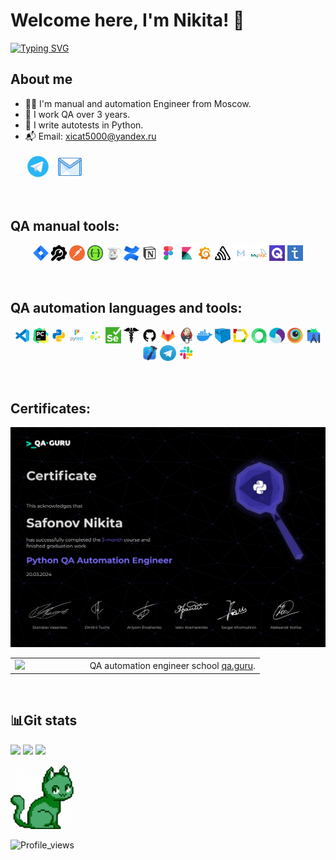 # Welcome here, I'm Nikita! 👋


[![Typing SVG](https://readme-typing-svg.herokuapp.com?font=Fira+Code&pause=1000&color=000000&random=false&width=435&lines=I'm+a+QA+Engineer+)](https://git.io/typing-svg)

## About me
- 👨‍💻 I'm manual and automation Engineer from Moscow.
- 🚀 I work QA over 3 years.
- 🐍 I write autotests in Python.
- 📬 Email: xicat5000@yandex.ru

<p>
  &#8287;&#8287;&#8287;&#8287;&#8287;
  <a href="https://t.me/NXplosive"><img width="40px" alt="Telegram" title="Telegram" src="assets/social_networks/tg.gif"/></a>
 &#8287;  
  <a href="mailto:xicat5000@gmail.com?Subject=Hello%20again"><img width="40px" alt="Write me Email" title="Gmail" src="assets/social_networks/gmail.gif"/></a>
  &#8287;
</p>

&#8287;
## QA manual tools:
<p  align="center">  
  <code><img width="5%" title="Jira" src="assets/qa_manual/jira.png"></code>
  <code><img width="5%" title="Google DevTools" src="assets/qa_manual/devtools_google.jpg"></code>
  <code><img width="5%" title="Postman" src="assets/qa_manual/postman.png"></code>
  <code><img width="5%" title="Swagger UI" src="assets/qa_manual/swagger.jpg"></code>
  <code><img width="5%" title="Charles Proxy" src="assets/qa_manual/charlesproxy.jpg"></code>
  <code><img width="5%" title="Confluence" src="assets/qa_manual/confluence.png"></code>
  <code><img width="5%" title="Notion" src="assets/qa_manual/notion.png"></code>
  <code><img width="5%" title="Figma" src="assets/qa_manual/figma.png"></code>
  <code><img width="5%" title="Kibana" src="assets/qa_manual/kibana.png"></code>
  <code><img width="5%" title="Grafana" src="assets/qa_manual/grafana.png"></code>
  <code><img width="5%" title="Sentry" src="assets/qa_manual/sentry.jpg"></code>
  <code><img width="5%" title="Metabase" src="assets/qa_manual/metabase.jpg"></code>
  <code><img width="5%" title="MySQL" src="assets/qa_manual/mysql.png"></code>
  <code><img width="5%" title="Qase.IO" src="assets/qa_manual/qase.jpg"></code>
  <code><img width="5%" title="Test IT" src="assets/qa_manual/testit.jpg"></code>
</p>

&#8287;&#8287;&#8287;&#8287;
## QA automation languages and tools:
<p  align="center">
  <code><img width="5%" title="VS Code" src="assets/qa_automation/vscode.png"></code>
  <code><img width="5%" title="Pycharm" src="assets/qa_automation/pycharm.png"></code>
  <code><img width="5%" title="Python" src="assets/qa_automation/python.png"></code>
  <code><img width="5%" title="Pytest" src="assets/qa_automation/pytest.png"></code>
  <code><img width="5%" title="Selene" src="assets/qa_automation/selene.png"></code>
  <code><img width="5%" title="Selenium" src="assets/qa_automation/selenium.png"></code>
  <code><img width="5%" title="Requests" src="assets/qa_automation/requests.png"></code>
  <code><img width="5%" title="GitHub" src="assets/qa_automation/github.png"></code>
  <code><img width="5%" title="GitLab" src="assets/qa_automation/gitlab.png"></code>
  <code><img width="5%" title="Jenkins" src="assets/qa_automation/jenkins.png"></code>
  <code><img width="5%" title="Docker" src="assets/qa_automation/docker.png"></code>
  <code><img width="5%" title="Selenoid" src="assets/qa_automation/selenoid.png"></code>
  <code><img width="5%" title="Allure Report" src="assets/qa_automation/allure_report.png"></code>
  <code><img width="5%" title="Allure TestOps" src="assets/qa_automation/allure_testops.png"></code>
  <code><img width="5%" title="Appium" src="assets/qa_automation/appium.png"></code>
  <code><img width="5%" title="Browserstack" src="assets/qa_automation/browserstack.png"></code>
  <code><img width="5%" title="Android Studio" src="assets/qa_automation/android_studio.png"></code>
  <code><img width="5%" title="Xcode" src="assets/qa_automation/xcode.png"></code>
  <code><img width="5%" title="Telegram" src="assets/qa_automation/tg.png"></code>
  <code><img width="5%" title="Slack" src="assets/qa_automation/slack.png"></code>
</p>

&#8287;&#8287;&#8287;&#8287;&#8287;
## Certificates:

<div style="text-align: center;"><img src="assets/Safonov_Nikita.png" alt="Certificate" /></div>

<table width="100%" border='0'>
    <tr><td width="30%" valign="bottom"><img src="https://fs-thb03.getcourse.ru/fileservice/file/thumbnail/h/b635b6cb9478bb87c77e9c070ee6e122.png/s/x50/a/159627/sc/207"></td><td valign="middle">QA automation engineer school <a target="_blank" href="https://qa.guru">qa.guru</a>.</td></tr>
   </tr>
  </table>

&#8287;&#8287;&#8287;&#8287;&#8287;
## :bar_chart:Git stats
![](http://github-profile-summary-cards.vercel.app/api/cards/stats?username=nxplosive&theme=radical)
![](http://github-profile-summary-cards.vercel.app/api/cards/repos-per-language?username=nxplosive&theme=radical) 
![](https://github-profile-summary-cards.vercel.app/api/cards/profile-details?username=nxplosive&theme=radical)

<p  align="left">  
  <code><img width="20%" title="Jira" src="assets/lora.png"></code>
</p>

![Profile_views](https://komarev.com/ghpvc/?username=nxplosive&color=brightgreen&style=for-the-badge)
